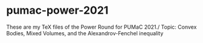 # pumac-power-2021
These are my TeX files of the Power Round for PUMaC 2021./
Topic: Convex Bodies, Mixed Volumes, and the Alexandrov-Fenchel inequality

